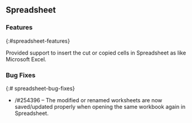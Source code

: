 ## Spreadsheet
 
### Features
{:#spreadsheet-features}

Provided support to insert the cut or copied cells in Spreadsheet as like Microsoft Excel.

### Bug Fixes
{:# spreadsheet-bug-fixes}

* /#254396 – The modified or renamed worksheets are now saved/updated properly when opening the same workbook again in Spreadsheet.
